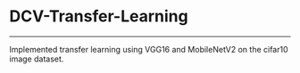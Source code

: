 # DCV-Transfer-Learning
______________________
Implemented transfer learning using VGG16 and MobileNetV2 on the cifar10 image dataset.
